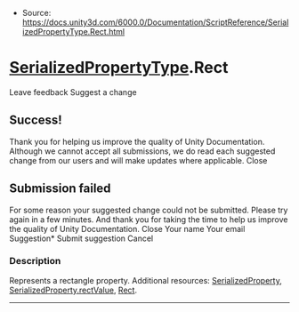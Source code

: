 * Source: https://docs.unity3d.com/6000.0/Documentation/ScriptReference/SerializedPropertyType.Rect.html

#  [SerializedPropertyType](https://docs.unity3d.com/6000.0/Documentation/ScriptReference/SerializedPropertyType.html).Rect
Leave feedback
Suggest a change
## Success!
Thank you for helping us improve the quality of Unity Documentation. Although we cannot accept all submissions, we do read each suggested change from our users and will make updates where applicable.
Close
## Submission failed
For some reason your suggested change could not be submitted. Please <a>try again</a> in a few minutes. And thank you for taking the time to help us improve the quality of Unity Documentation.
Close
Your name Your email Suggestion* Submit suggestion
Cancel
### Description
Represents a rectangle property.
Additional resources: [SerializedProperty](https://docs.unity3d.com/6000.0/Documentation/ScriptReference/SerializedProperty.html), [SerializedProperty.rectValue](https://docs.unity3d.com/6000.0/Documentation/ScriptReference/SerializedProperty-rectValue.html), [Rect](https://docs.unity3d.com/6000.0/Documentation/ScriptReference/Rect.html).
* * *
